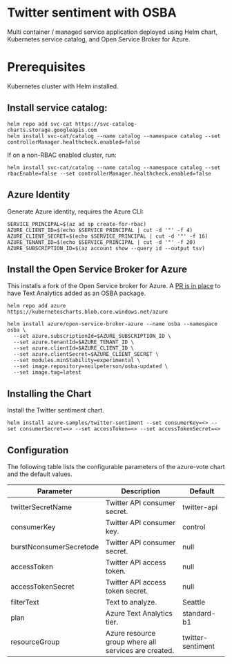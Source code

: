 # Twitter sentiment with OSBA

Multi container / managed service application deployed using Helm chart, Kubernetes service catalog, and Open Service Broker for Azure.

# Prerequisites

Kubernetes cluster with Helm installed.

## Install service catalog:

```
helm repo add svc-cat https://svc-catalog-charts.storage.googleapis.com
helm install svc-cat/catalog --name catalog --namespace catalog --set controllerManager.healthcheck.enabled=false
```

If on a non-RBAC enabled cluster, run:

```
helm install svc-cat/catalog --name catalog --namespace catalog --set rbacEnable=false --set controllerManager.healthcheck.enabled=false
```

## Azure Identity

Generate Azure identity, requires the Azure CLI:

```
SERVICE_PRINCIPAL=$(az ad sp create-for-rbac)
AZURE_CLIENT_ID=$(echo $SERVICE_PRINCIPAL | cut -d '"' -f 4)
AZURE_CLIENT_SECRET=$(echo $SERVICE_PRINCIPAL | cut -d '"' -f 16)
AZURE_TENANT_ID=$(echo $SERVICE_PRINCIPAL | cut -d '"' -f 20)
AZURE_SUBSCRIPTION_ID=$(az account show --query id --output tsv)
```

## Install the Open Service Broker for Azure

This installs a fork of the Open Service broker for Azure. A [PR is in place](https://github.com/Azure/open-service-broker-azure/pull/557) to have Text Analytics added as an OSBA package.

```
helm repo add azure https://kubernetescharts.blob.core.windows.net/azure

helm install azure/open-service-broker-azure --name osba --namespace osba \
  --set azure.subscriptionId=$AZURE_SUBSCRIPTION_ID \
  --set azure.tenantId=$AZURE_TENANT_ID \
  --set azure.clientId=$AZURE_CLIENT_ID \
  --set azure.clientSecret=$AZURE_CLIENT_SECRET \
  --set modules.minStability=experimental \
  --set image.repository=neilpeterson/osba-updated \
  --set image.tag=latest
```

## Installing the Chart

Install the Twitter sentiment chart.

```
helm install azure-samples/twitter-sentiment --set consumerKey=<> --set consumerSecret=<> --set accessToken=<> --set accessTokenSecret=<>
```

## Configuration

The following table lists the configurable parameters of the azure-vote chart and the default values.

| Parameter | Description | Default |
|---|---|---|
| twitterSecretName | Twitter API consumer secret.| twitter-api |
| consumerKey | Twitter API consumer key. | control |
| burstNconsumerSecretode | Twitter API consumer secret.| null |
| accessToken | Twitter API access token.| null |
| accessTokenSecret | Twitter API access token secret.| null |
| filterText | Text to analyze. | Seattle |
| plan | Azure Text Analytics tier. | standard-b1 |
| resourceGroup | Azure resource group where all services are created. | twitter-sentiment |